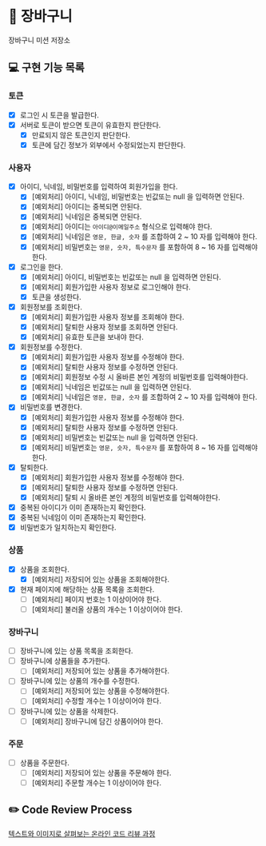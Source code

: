 # 🛒 장바구니
장바구니 미션 저장소

## 💻 구현 기능 목록

### 토큰
- [x] 로그인 시 토큰을 발급한다.
- [x] 서버로 토큰이 받으면 토큰이 유효한지 판단한다.
  - [x] 만료되지 않은 토큰인지 판단한다.
  - [x] 토큰에 담긴 정보가 외부에서 수정되었는지 판단한다.

### 사용자
- [x] 아이디, 닉네임, 비밀번호를 입력하여 회원가입을 한다.
  - [x] [예외처리] 아이디, 닉네임, 비밀번호는 빈값또는 null 을 입력하면 안된다.
  - [x] [예외처리] 아이디는 중복되면 안된다.
  - [x] [예외처리] 닉네임은 중복되면 안된다.
  - [x] [예외처리] 아이디는 `아이디@이메일주소` 형식으로 입력해야 한다.
  - [x] [예외처리] 닉네임은 `영문, 한글, 숫자` 를 조합하여 2 ~ 10 자를 입력해야 한다.
  - [x] [예외처리] 비밀번호는 `영문, 숫자, 특수문자` 를 포함하여 8 ~ 16 자를 입력해야 한다.
- [x] 로그인을 한다.
  - [x] [예외처리] 아이디, 비밀번호는 빈값또는 null 을 입력하면 안된다.
  - [x] [예외처리] 회원가입한 사용자 정보로 로그인해야 한다.
  - [x] 토큰을 생성한다.
- [x] 회원정보를 조회한다.
  - [x] [예외처리] 회원가입한 사용자 정보를 조회해야 한다.
  - [x] [예외처리] 탈퇴한 사용자 정보를 조회하면 안된다.
  - [x] [예외처리] 유효한 토큰을 보내야 한다.
- [x] 회원정보를 수정한다.
  - [x] [예외처리] 회원가입한 사용자 정보를 수정해야 한다.
  - [x] [예외처리] 탈퇴한 사용자 정보를 수정하면 안된다.
  - [x] [예외처리] 회원정보 수정 시 올바른 본인 계정의 비밀번호를 입력해야한다.
  - [x] [예외처리] 닉네임은 빈값또는 null 을 입력하면 안된다.
  - [x] [예외처리] 닉네임은 `영문, 한글, 숫자` 를 조합하여 2 ~ 10 자를 입력해야 한다.
- [x] 비밀번호를 변경한다.
  - [x] [예외처리] 회원가입한 사용자 정보를 수정해야 한다.
  - [x] [예외처리] 탈퇴한 사용자 정보를 수정하면 안된다.
  - [x] [예외처리] 비밀번호는 빈값또는 null 을 입력하면 안된다.
  - [x] [예외처리] 비밀번호는 `영문, 숫자, 특수문자` 를 포함하여 8 ~ 16 자를 입력해야 한다.
- [x] 탈퇴한다.
  - [x] [예외처리] 회원가입한 사용자 정보를 수정해야 한다.
  - [x] [예외처리] 탈퇴한 사용자 정보를 수정하면 안된다.
  - [x] [예외처리] 탈퇴 시 올바른 본인 계정의 비밀번호를 입력해야한다.
- [x] 중복된 아이디가 이미 존재하는지 확인한다.
- [x] 중복된 닉네임이 이미 존재하는지 확인한다.
- [x] 비밀번호가 일치하는지 확인한다.

### 상품
- [x] 상품을 조회한다.
  - [x] [예외처리] 저장되어 있는 상품을 조회해야한다.
- [x] 현재 페이지에 해당하는 상품 목록을 조회한다.
  - [ ] [예외처리] 페이지 번호는 1 이상이어야 한다.
  - [ ] [예외처리] 불러올 상품의 개수는 1 이상이어야 한다.

### 장바구니
- [ ] 장바구니에 있는 상품 목록을 조회한다.
- [ ] 장바구니에 상품들을 추가한다.
  - [ ] [예외처리] 저장되어 있는 상품을 추가해야한다.
- [ ] 장바구니에 있는 상품의 개수를 수정한다.
  - [ ] [예외처리] 저장되어 있는 상품을 수정해야한다.
  - [ ] [예외처리] 수정할 개수는 1 이상이어야 한다.
- [ ] 장바구니에 있는 상품을 삭제한다.
  - [ ] [예외처리] 장바구니에 담긴 상품이어야 한다.

### 주문
- [ ] 상품을 주문한다.
  - [ ] [예외처리] 저장되어 있는 상품을 주문해야 한다.
  - [ ] [예외처리] 주문할 개수는 1 이상이어야 한다.

## ✏️ Code Review Process
[텍스트와 이미지로 살펴보는 온라인 코드 리뷰 과정](https://github.com/next-step/nextstep-docs/tree/master/codereview)
